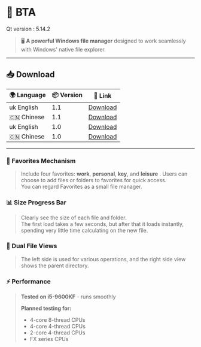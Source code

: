 # 🔧 BTA

Qt version : 5.14.2

> 🖥️ **A powerful Windows file manager** designed to work seamlessly with Windows' native file explorer.

---

## 📥 Download

| 🌍 Language | 📦 Version | 🔗 Link |
|-------------|------------|---------|
| uk English | 1.1 | [Download](https://github.com/zz137yd/BTA/releases/tag/E-1.1) |
| 🇨🇳 Chinese | 1.1 | [Download](https://github.com/zz137yd/BTA/releases/tag/C-1.1) |
| uk English | 1.0 | [Download](https://github.com/zz137yd/BTA/releases/tag/E-1.0) |
| 🇨🇳 Chinese | 1.0 | [Download](https://github.com/zz137yd/BTA/releases/tag/C-1.0) |

---

### 📌 Favorites Mechanism
> Include four favorites: **work**, **personal**, **key**, and **leisure** . Users can choose to add files or folders to favorites for quick access.<br/>
> You can regard Favorites as a small file manager.

### 📊 Size Progress Bar
> Clearly see the size of each file and folder.  
> The first load takes a few seconds, but after that it loads instantly, spending very little time calculating on the new file.

### 📁 Dual File Views
> The left side is used for various operations, and the right side view shows the parent directory.

### ⚡ Performance
> **Tested on i5-9600KF** - runs smoothly  
> 
> **Planned testing for:**
> - 4-core 8-thread CPUs
> - 4-core 4-thread CPUs  
> - 2-core 4-thread CPUs
> - FX series CPUs
